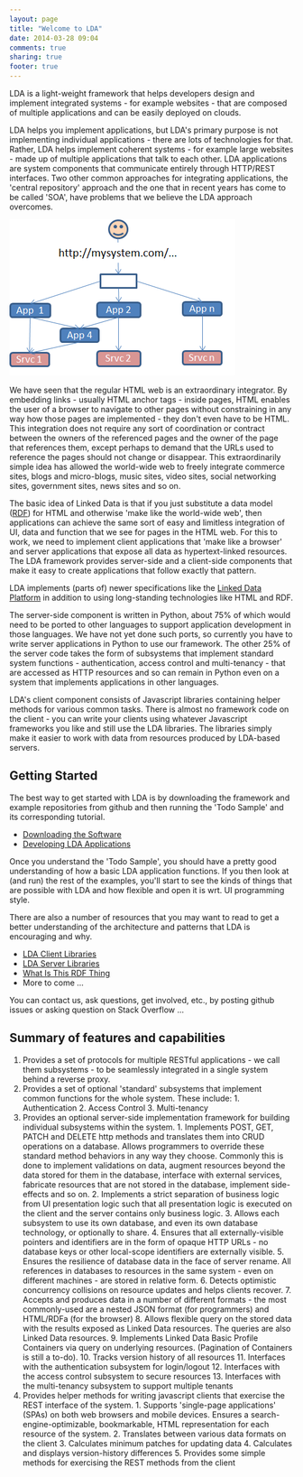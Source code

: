 ```yaml
---
layout: page
title: "Welcome to LDA"
date: 2014-03-28 09:04
comments: true
sharing: true
footer: true
---
```

LDA is a light-weight framework that helps developers design and implement integrated
systems - for example websites - that are composed of multiple applications and can be easily deployed
on clouds.

LDA helps you implement applications, but LDA's primary purpose is not implementing individual applications - there are
lots of technologies for that. Rather, LDA helps implement coherent systems - for example large websites - made up of
multiple applications that talk to each other. LDA applications are system components that communicate entirely through HTTP/REST interfaces.
Two other common approaches for integrating applications, the 'central repository' approach and the one that in recent years
has come to be called 'SOA', have problems that we believe the LDA approach overcomes.

![](images/system.png)

We have seen that the regular HTML web is an extraordinary integrator.
By embedding links - usually HTML anchor tags - inside pages, HTML
enables the user of a browser to navigate to other pages without constraining in any way how those pages are implemented - they
don't even have to be HTML. This integration does not require any sort of
coordination or contract between the owners of the referenced pages and the
owner of the page that references them, except perhaps to demand that the URLs
used to reference the pages should not change or disappear. This extraordinarily
simple idea has allowed the world-wide web to freely integrate
commerce sites, blogs and micro-blogs, music sites, video sites, social
networking sites, government sites, news sites and so on.

The basic idea of Linked Data is that if you just substitute a data model 
([RDF](/what-is-this-rdf-thing/index.html)) for HTML and otherwise
'make like the world-wide web', then applications can achieve the same sort of easy and
limitless integration of UI, data and function that we see for pages in the HTML web.
For this to work, we need to implement client applications that 'make like a browser'
and server applications that expose all data as hypertext-linked resources. The LDA
framework provides server-side and a client-side components that make it easy to
create applications that follow exactly that pattern.

LDA implements (parts of) newer specifications like the 
[Linked Data Platform](http://www.w3.org/TR/ldp/) in addition to using long-standing technologies like HTML and RDF.

The server-side component is written in Python,
about 75% of which would need to be ported to other languages to support application development in
those languages. We have not yet done such ports, so currently you have to write server
applications in Python to use our framework. The other 25% of the server code takes
the form of subsystems that implement standard system functions - authentication,
access control and multi-tenancy - that are accessed as HTTP resources and so can
remain in Python even on a system that implements applications in other languages.

LDA's client component consists of Javascript libraries containing helper methods
for various common tasks. There is almost no framework code on the client - you can write
your clients using whatever Javascript frameworks you like and still use the LDA libraries.
The libraries simply make it easier to work with data from resources produced by LDA-based servers.

## Getting Started

The best way to get started with LDA is by downloading the framework and example repositories
from github and then running the 'Todo Sample' and its corresponding tutorial. 

* [Downloading the Software](/downloading-the-software/index.html)
* [Developing LDA Applications](/developing-lda-applications/index.html)

Once you understand the 'Todo Sample', you should have a pretty good understanding of how
a basic LDA application functions. If you then look at (and run) the rest of the examples,
you'll start to see the kinds of things that are possible with LDA and how
flexible and open it is wrt. UI programming style.

There are also a number of resources that you may want to read to get a better understanding
of the architecture and patterns that LDA is encouraging and why.

* [LDA Client Libraries](/lda-client-libraries/index.html)
* [LDA Server Libraries](/lda-server-libraries/index.html)
* [What Is This RDF Thing](/what-is-this-rdf-thing/index.html)
* More to come ...

You can contact us, ask questions, get involved, etc., by posting github issues or asking question on Stack Overflow ...

## Summary of features and capabilities

  1. Provides a set of protocols for multiple RESTful applications - we call them subsystems - to be seamlessly integrated in a single system behind a reverse proxy.
  2. Provides a set of optional 'standard' subsystems that implement common functions for the whole system. These include:
    1. Authentication
    2. Access Control
    3. Multi-tenancy
  3. Provides an optional server-side implementation framework for building individual subsystems within the system.
    1. Implements POST, GET, PATCH and DELETE http methods and translates them into CRUD operations on a database. Allows programmers to override these standard method behaviors in any way they choose. Commonly this is done to implement validations on data, augment resources beyond the data stored for them in the database, interface with external services, fabricate resources that are not stored in the database, implement side-effects and so on.
    2. Implements a strict separation of business logic from UI presentation logic such that all presentation logic is executed on the client and the server contains only business logic.
    3. Allows each subsystem to use its own database, and even its own database technology, or optionally to share.
    4. Ensures that all externally-visible pointers and identifiers are in the form of opaque HTTP URLs - no database keys or other local-scope identifiers are externally visible.
    5. Ensures the resilience of database data in the face of server rename. All references in databases to resources in the same system - even on different machines - are stored in relative form.
    6. Detects optimistic concurrency collisions on resource updates and helps clients recover.
    7. Accepts and produces data in a number of different formats - the most commonly-used are a nested JSON format (for programmers) and HTML/RDFa (for the browser)
    8. Allows flexible query on the stored data with the results exposed as Linked Data resources. The queries are also Linked Data resources.
    9. Implements Linked Data Basic Profile Containers via query on underlying resources. (Pagination of Containers is still a to-do).
    10. Tracks version history of all resources
    11. Interfaces with the authentication subsystem for login/logout
    12. Interfaces with the access control subsystem to secure resources
    13. Interfaces with the multi-tenancy subsystem to support multiple tenants
  4. Provides helper methods for writing javascript clients that exercise the REST interface of the system.
    1. Supports 'single-page applications' (SPAs) on both web browsers and mobile devices. Ensures a search-engine-optimizable, bookmarkable, HTML representation for each resource of the system.
    2. Translates between various data formats on the client
    3. Calculates minimum patches for updating data
    4. Calculates and displays version-history differences
    5. Provides some simple methods for exercising the REST methods from the client